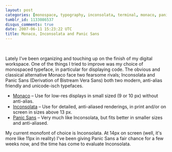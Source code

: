 ```yaml
---
layout: post
categories: [monospace, typography, inconsolata, terminal, monaco, panic sans]
tumblr_id: 1133086537
disqus_comments: true
date: 2007-06-11 15:23:22 UTC
title: Monaco, Inconsolata and Panic Sans
---
```


<a href='/attachments/2007/06/monaco.png' title='Monaco'><img src='/attachments/2007/06/monaco.thumbnail.png' alt='' /></a> <a href='/attachments/2007/06/inconsolata.png' title='Inconsolata'><img src='/attachments/2007/06/inconsolata.thumbnail.png' alt='' /></a> <a href='/attachments/2007/06/panic-sans.png' title='Panic Sans'><img src='/attachments/2007/06/panic-sans.thumbnail.png' alt='' /></a>

Lately I've been organizing and touching up on the finish of my digital workspace. One of the things I tried to improve was my choice of monospaced typeface, in particular for displaying code. The obvious and classical alternative Monaco face two fearsome rivals; Inconsolata and Panic Sans (Derivation of Bistream Vera Sans) both two modern, anti-alias friendly and unicode-isch typefaces.

<ul>
<li><a href="http://www.gringod.com/wp-upload/MONACO.TTF">Monaco</a> – Use for low-res displays in small sized (9 or 10 px) without anti-alias.</li>
<li><a href="http://www.levien.com/type/myfonts/inconsolata.html">Inconsolata</a> – Use for detailed, anti-aliased renderings, in print and/or on screen in sizes above 13 px.</li>
<li><a href="http://www.panic.com/coda/">Panic Sans</a> – Very much like Inconsolata, but fits better in smaller sizes and anti-aliased.</li>
</ul>

My current monofont of choice is Inconsolata. At 14px on screen (well, it's more like 11px in reality) I've been giving Panic Sans a fair chance for a few weeks now, and the time has come to evaluate Inconsolata.
